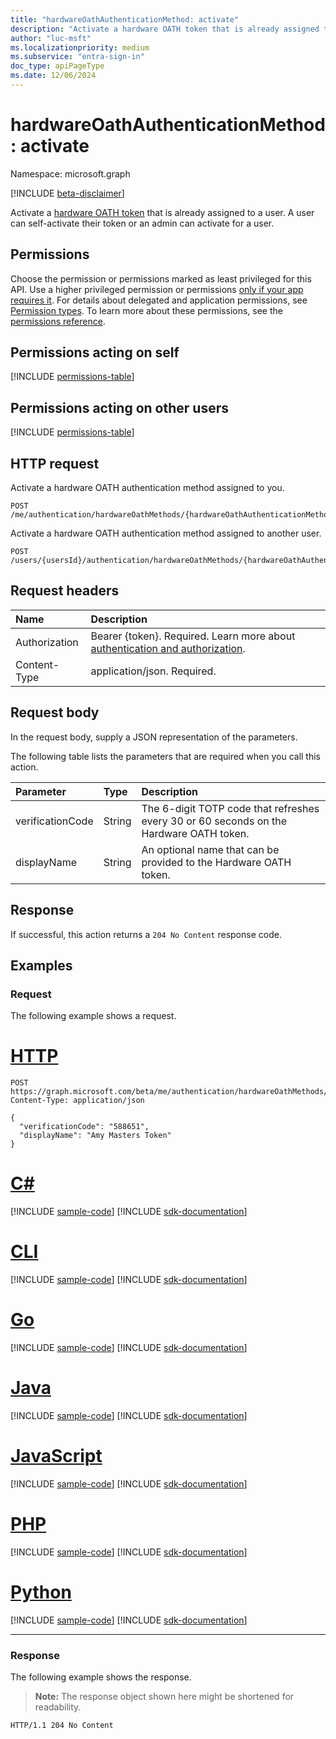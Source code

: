 ```yaml
---
title: "hardwareOathAuthenticationMethod: activate"
description: "Activate a hardware OATH token that is already assigned to a user. A user can self-activate their token or an admin can activate for a user."
author: "luc-msft"
ms.localizationpriority: medium
ms.subservice: "entra-sign-in"
doc_type: apiPageType
ms.date: 12/06/2024
---
```


# hardwareOathAuthenticationMethod: activate

Namespace: microsoft.graph

[!INCLUDE [beta-disclaimer](../../includes/beta-disclaimer.md)]

Activate a [hardware OATH token](../resources/hardwareoathauthenticationmethod.md) that is already assigned to a user. A user can self-activate their token or an admin can activate for a user.

## Permissions

Choose the permission or permissions marked as least privileged for this API. Use a higher privileged permission or permissions [only if your app requires it](/graph/permissions-overview#best-practices-for-using-microsoft-graph-permissions). For details about delegated and application permissions, see [Permission types](/graph/permissions-overview#permission-types). To learn more about these permissions, see the [permissions reference](/graph/permissions-reference).

## Permissions acting on self
<!-- { "blockType": "permissions", "name": "hardwareoathauthenticationmethod_activate" } -->
[!INCLUDE [permissions-table](../includes/permissions/hardwareoathauthenticationmethod-activate-permissions.md)]

## Permissions acting on other users
<!-- {
  "blockType": "permissions",
  "name": "hardwareoathauthenticationmethod-activate-2-permissions"
}
-->
[!INCLUDE [permissions-table](../includes/permissions/hardwareoathauthenticationmethod-activate-2-permissions.md)]


## HTTP request

Activate a hardware OATH authentication method assigned to you.
<!-- {
  "blockType": "ignored"
}
-->
``` http
POST /me/authentication/hardwareOathMethods/{hardwareOathAuthenticationMethodId}/activate
```

Activate a hardware OATH authentication method assigned to another user.
<!-- {
  "blockType": "ignored"
}
-->
``` http
POST /users/{usersId}/authentication/hardwareOathMethods/{hardwareOathAuthenticationMethodId}/activate
```

## Request headers

|Name|Description|
|:---|:---|
|Authorization|Bearer {token}. Required. Learn more about [authentication and authorization](/graph/auth/auth-concepts).|
|Content-Type|application/json. Required.|

## Request body

In the request body, supply a JSON representation of the parameters.

The following table lists the parameters that are required when you call this action.

|Parameter|Type|Description|
|:---|:---|:---|
|verificationCode|String|The 6-digit TOTP code that refreshes every 30 or 60 seconds on the Hardware OATH token.|
|displayName|String|An optional name that can be provided to the Hardware OATH token.|



## Response

If successful, this action returns a `204 No Content` response code.

## Examples

### Request

The following example shows a request.
# [HTTP](#tab/http)
<!-- {
  "blockType": "request",
  "name": "hardwareoathauthenticationmethodthis.activate"
}
-->
``` http
POST https://graph.microsoft.com/beta/me/authentication/hardwareOathMethods/{hardwareOathAuthenticationMethodId}/activate
Content-Type: application/json

{
  "verificationCode": "588651",
  "displayName": "Amy Masters Token"
}
```

# [C#](#tab/csharp)
[!INCLUDE [sample-code](../includes/snippets/csharp/hardwareoathauthenticationmethodthisactivate-csharp-snippets.md)]
[!INCLUDE [sdk-documentation](../includes/snippets/snippets-sdk-documentation-link.md)]

# [CLI](#tab/cli)
[!INCLUDE [sample-code](../includes/snippets/cli/hardwareoathauthenticationmethodthisactivate-cli-snippets.md)]
[!INCLUDE [sdk-documentation](../includes/snippets/snippets-sdk-documentation-link.md)]

# [Go](#tab/go)
[!INCLUDE [sample-code](../includes/snippets/go/hardwareoathauthenticationmethodthisactivate-go-snippets.md)]
[!INCLUDE [sdk-documentation](../includes/snippets/snippets-sdk-documentation-link.md)]

# [Java](#tab/java)
[!INCLUDE [sample-code](../includes/snippets/java/hardwareoathauthenticationmethodthisactivate-java-snippets.md)]
[!INCLUDE [sdk-documentation](../includes/snippets/snippets-sdk-documentation-link.md)]

# [JavaScript](#tab/javascript)
[!INCLUDE [sample-code](../includes/snippets/javascript/hardwareoathauthenticationmethodthisactivate-javascript-snippets.md)]
[!INCLUDE [sdk-documentation](../includes/snippets/snippets-sdk-documentation-link.md)]

# [PHP](#tab/php)
[!INCLUDE [sample-code](../includes/snippets/php/hardwareoathauthenticationmethodthisactivate-php-snippets.md)]
[!INCLUDE [sdk-documentation](../includes/snippets/snippets-sdk-documentation-link.md)]

# [Python](#tab/python)
[!INCLUDE [sample-code](../includes/snippets/python/hardwareoathauthenticationmethodthisactivate-python-snippets.md)]
[!INCLUDE [sdk-documentation](../includes/snippets/snippets-sdk-documentation-link.md)]

---

### Response

The following example shows the response.
>**Note:** The response object shown here might be shortened for readability.
<!-- {
  "blockType": "response",
  "truncated": true
}
-->
``` http
HTTP/1.1 204 No Content
```

